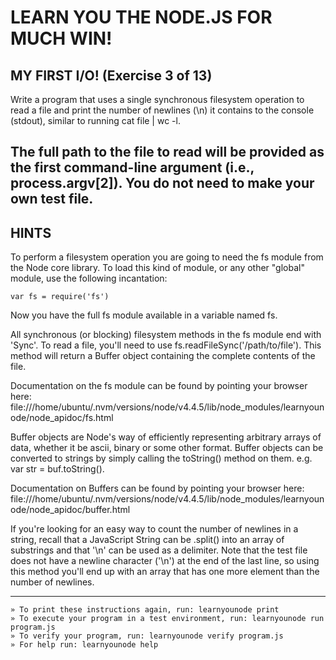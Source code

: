 # LEARN YOU THE NODE.JS FOR MUCH WIN!

## MY FIRST I/O! (Exercise 3 of 13)

Write a program that uses a single synchronous filesystem operation to read a file and print the number of newlines (\n) it contains to the console (stdout), similar to running cat file | wc -l.

The full path to the file to read will be provided as the first 
command-line argument (i.e., process.argv[2]). You do not need to make your own test file.
-----------------------------------------------------------------------------

## HINTS

To perform a filesystem operation you are going to need the fs module from the Node core library. To load this kind of module, or any other "global" module, use the following incantation:

	var fs = require('fs')

Now you have the full fs module available in a variable named fs.

All synchronous (or blocking) filesystem methods in the fs module end with 'Sync'. To read a file, you'll need to use fs.readFileSync('/path/to/file'). This method will return a Buffer object containing the complete contents of the file.

Documentation on the fs module can be found by pointing your browser here:
file:///home/ubuntu/.nvm/versions/node/v4.4.5/lib/node_modules/learnyounode/node_apidoc/fs.html

Buffer objects are Node's way of efficiently representing arbitrary arrays of data, whether it be ascii, binary or some other format. Buffer objects can be converted to strings by simply calling the toString() method on them. e.g. var str = buf.toString().

Documentation on Buffers can be found by pointing your browser here:
file:///home/ubuntu/.nvm/versions/node/v4.4.5/lib/node_modules/learnyounode/node_apidoc/buffer.html

If you're looking for an easy way to count the number of newlines in a string, recall that a JavaScript String can be .split() into an array of substrings and that '\n' can be used as a delimiter. Note that the test file does not have a newline character ('\n') at the end of the last line, so using this method you'll end up with an array that has one more element than the number of newlines.

-----------------------------------------------------------------------------

	» To print these instructions again, run: learnyounode print
	» To execute your program in a test environment, run: learnyounode run program.js
	» To verify your program, run: learnyounode verify program.js
	» For help run: learnyounode help
